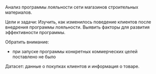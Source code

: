 Анализ программы лояльности сети магазинов строительных материалов.

Цели и задачи: 
Изучить, как изменилось поведение клиентов после внедрения программы лояльности. Выявить факторы для развития эффективности программы.

Обратить внимание:
- при запуске программы конкретных коммерческих целей поставлено не было

Датасет:
данные о покупках клиентов и информация о товаре.

#